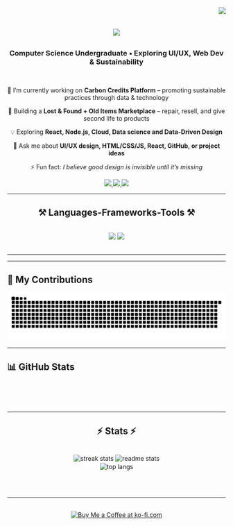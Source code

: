 <img align="right" src="https://visitor-badge.laobi.icu/badge?page_id=ujjwalk2523.ujjwalk2523" />

<h1 align="center">
    <img src="https://readme-typing-svg.herokuapp.com/?font=Righteous&size=35&center=true&vCenter=true&width=500&height=70&duration=4000&lines=Hi+There!+👋;+I'm+Ujjwal+Bhumi!;" />
</h1>

<h3 align="center">Computer Science Undergraduate • Exploring UI/UX, Web Dev & Sustainability </h3>

<br/>

<div align="center">
 
 🔭 I’m currently working on **Carbon Credits Platform** – promoting sustainable practices through data & technology  
 
 🌱 Building a **Lost & Found + Old Items Marketplace** – repair, resell, and give second life to products  
 
 💡 Exploring **React, Node.js, Cloud, Data science and Data-Driven Design**  

 💬 Ask me about **UI/UX design, HTML/CSS/JS, React, GitHub, or project ideas**  
 
 ⚡ Fun fact: *I believe good design is invisible until it’s missing*  

 </div>
 
<div align="center"> 
  <a href="mailto:ujjwalbhumi0@gmail.com">
    <img src="https://img.shields.io/badge/Gmail-333333?style=for-the-badge&logo=gmail&logoColor=red" />
  </a>
  <a href="https://www.linkedin.com/in/ujjwal-singh-07baa5354" target="_blank">
    <img src="https://img.shields.io/badge/LinkedIn-0077B5?style=for-the-badge&logo=linkedin&logoColor=white" target="_blank" />
  </a>
  <a href="https://ujjwal-uiux.vercel.app" target="_blank">
     <img src="https://img.shields.io/badge/Portfolio-FF5722?style=for-the-badge&logo=todoist&logoColor=white" target="_blank" /> <!-- sqlite, safari, google-chrome are other good icon options -->
  </a>
</div>

 <hr/>
 
<h2 align="center">⚒️ Languages-Frameworks-Tools ⚒️</h2>
<br/>
<div align="center">
    <img src="https://skillicons.dev/icons?i=react,bootstrap,mui,html,css,vscode,github,figma,tailwind,git,r" />
    <img src="https://skillicons.dev/icons?i=nodejs,python,javascript,typescript,express,firebase,mongodb,c,java,nextjs,mysql,flask" /><br>
</div>

<br/>
<hr/>

---

## 🐍 My Contributions

<div align="center">
  <img src="https://raw.githubusercontent.com/ujjwalk2523/ujjwalk2523/output/github-contribution-grid-snake.svg" alt="Snake animation" />
</div>

---

## 📊 GitHub Stats

  <br/><br/><br/>
</div>

<hr/>

<h2 align="center">⚡ Stats ⚡</h2>
<br>
<div align=center>
  <!-- Streak Stats -->
  <img width=390 src="https://github-readme-streak-stats.herokuapp.com/?user=ujjwalk2523&count_private=true&theme=react&border_radius=10" alt="streak stats"/>

  <!-- GitHub Stats -->
  <img width=390 src="https://github-readme-stats.vercel.app/api?username=ujjwalk2523&count_private=true&show_icons=true&theme=react&rank_icon=github&border_radius=10" alt="readme stats"/>

  <br/>

  <!-- Top Languages -->
  <img width=325 align="center" src="https://github-readme-stats.vercel.app/api/top-langs/?username=ujjwalk2523&langs_count=8&layout=compact&theme=react&border_radius=10&size_weight=0.5&count_weight=0.5" alt="top langs"/>
</div>



<br/><br/>

<hr/>

<br/>

<div align="center">
<a href='https://ko-fi.com/V7V4RAK9C' target='_blank'><img height='64' style='border:0px;height:64px;' src='https://storage.ko-fi.com/cdn/kofi1.png?v=3' border='0' alt='Buy Me a Coffee at ko-fi.com' /></a>
</div>

<br/>
